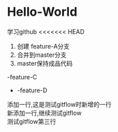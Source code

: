 # Hello-World
学习github
<<<<<<< HEAD

1. 创建 feature-A分支
2. 合并到master分支
3. master保持成品代码

-feature-C

+ -feature-D

添加一行,这是测试gitflow时新增的一行  
新添加一行,继续测试gitflow  
测试gitflow第三行  
